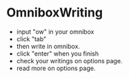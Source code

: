 # OmniboxWriting
- input "ow" in your omnibox
- click "tab"
- then write in omnibox.
- click "enter" when you finish
- check your writings on options page.
- read more on options page.
